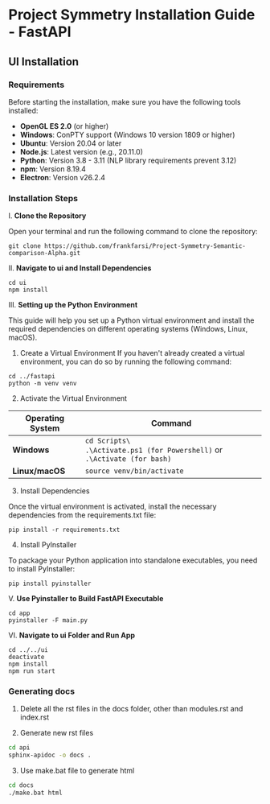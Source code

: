 # Project Symmetry Installation Guide - FastAPI

## UI Installation

### Requirements
Before starting the installation, make sure you have the following tools installed:

- **OpenGL ES 2.0** (or higher)
- **Windows**: ConPTY support (Windows 10 version 1809 or higher)
- **Ubuntu**: Version 20.04 or later
- **Node.js**: Latest version (e.g., 20.11.0)
- **Python**: Version 3.8 - 3.11 (NLP library requirements prevent 3.12)
- **npm**: Version 8.19.4
- **Electron**: Version v26.2.4


### Installation Steps

I. **Clone the Repository**

Open your terminal and run the following command to clone the repository:

```
git clone https://github.com/frankfarsi/Project-Symmetry-Semantic-comparison-Alpha.git
```


II. **Navigate to ui and Install Dependencies**

```
cd ui
npm install
```

III. **Setting up the Python Environment**

This guide will help you set up a Python virtual environment and install the required dependencies on different operating systems (Windows, Linux, macOS).

   1. Create a Virtual Environment
   If you haven't already created a virtual environment, you can do so by running the following command:
   
   ```
   cd ../fastapi
   python -m venv venv
   ```
   2. Activate the Virtual Environment
   
   | **Operating System** | **Command** |
   |----------------------|-------------|
   | **Windows**          | `cd Scripts\` <br> `.\Activate.ps1 (for Powershell)` or `.\Activate (for bash)` |
   | **Linux/macOS**      | `source venv/bin/activate` |
   
   3. Install Dependencies
      
   Once the virtual environment is activated, install the necessary dependencies from the requirements.txt file:
   
   ```
   pip install -r requirements.txt
   ```
   
   4. Install PyInstaller
      
   To package your Python application into standalone executables, you need to install PyInstaller:
   
   ```
   pip install pyinstaller
   ```

V. **Use Pyinstaller to Build FastAPI Executable**

```
cd app
pyinstaller -F main.py
```

VI. **Navigate to ui Folder and Run App**

```
cd ../../ui
deactivate
npm install
npm run start
```

### Generating docs

1. Delete all the rst files in the docs folder, other than modules.rst and index.rst

2. Generate new rst files

```bash
cd api
sphinx-apidoc -o docs .
```

3. Use make.bat file to generate html

```bash
cd docs
./make.bat html
